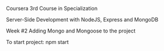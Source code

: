 Coursera 3rd Course in Specialization

Server-Side Development with NodeJS, Express and MongoDB

Week #2 Adding Mongo and Mongoose to the project

To start project: npm start